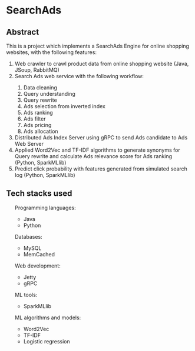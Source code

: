 # SearchAds

## Abstract
This is a project which implements a SearchAds Engine for online shopping websites, with the following features:

 <ol>
 <li>Web crawler to crawl product data from online shopping website (Java, JSoup, RabbitMQ)</li>
 <li>Search Ads web service with the following workflow: </li>
   <ol>
     <li>Data cleaning</li>
     <li>Query understanding</li>
     <li>Query rewrite</li>
     <li>Ads selection from inverted index</li>
     <li>Ads ranking</li>
     <li>Ads filter</li>
     <li>Ads pricing</li>
     <li>Ads allocation</li>
     
   </ol>
 <li>Distributed Ads Index Server using gRPC to send Ads candidate to Ads Web Server</li>
 <li>Applied Word2Vec and TF-IDF algorithms to generate synonyms for Query rewrite and calculate Ads relevance score for Ads ranking (Python, SparkMLlib)</li>
 <li>Predict click probability with features generated from simulated search log (Python, SparkMLlib)</li>
 </ol>
 
## Tech stacks used
<ul>
  Programming languages:
  <ul>
    <li>Java</li>
    <li>Python</li>
  </ul>

  Databases:
  <ul>
    <li>MySQL</li>
    <li>MemCached</li>
  </ul>

  Web development:
  <ul>
    <li>Jetty</li>
    <li>gRPC</li>
  </ul>

  ML tools:
  <ul>
    <li>SparkMLlib</li>
  </ul>
  
  ML algorithms and models:
  <ul>
    <li>Word2Vec</li>
    <li>TF-IDF</li>
    <li>Logistic regression</li>
  </ul>
</ul>
